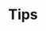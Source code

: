 ---
title: "Tips"
description: "유용한 팁들"
slug: "tips"
image: "tips.jpg"
style:
    background: "#FFDB8A"
    color: "#fff"
---
